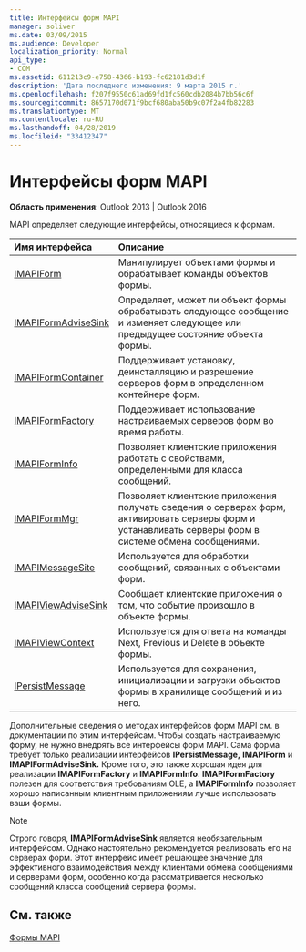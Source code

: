 ```yaml
---
title: Интерфейсы форм MAPI
manager: soliver
ms.date: 03/09/2015
ms.audience: Developer
localization_priority: Normal
api_type:
- COM
ms.assetid: 611213c9-e758-4366-b193-fc62181d3d1f
description: 'Дата последнего изменения: 9 марта 2015 г.'
ms.openlocfilehash: f207f9550c61ad69fd1fc560cdb2084b7bb56c6f
ms.sourcegitcommit: 8657170d071f9bcf680aba50b9c07f2a4fb82283
ms.translationtype: MT
ms.contentlocale: ru-RU
ms.lasthandoff: 04/28/2019
ms.locfileid: "33412347"
---
```

# <a name="mapi-form-interfaces"></a>Интерфейсы форм MAPI

  
  
**Область применения**: Outlook 2013 | Outlook 2016 
  
MAPI определяет следующие интерфейсы, относящиеся к формам.
  
|**Имя интерфейса**|**Описание**|
|:-----|:-----|
|[IMAPIForm](imapiformiunknown.md) <br/> |Манипулирует объектами формы и обрабатывает команды объектов формы.  <br/> |
|[IMAPIFormAdviseSink](imapiformadvisesinkiunknown.md) <br/> |Определяет, может ли объект формы обрабатывать следующее сообщение и изменяет следующее или предыдущее состояние объекта формы.  <br/> |
|[IMAPIFormContainer](imapiformcontaineriunknown.md) <br/> |Поддерживает установку, деинсталляцию и разрешение серверов форм в определенном контейнере форм.  <br/> |
|[IMAPIFormFactory](imapiformfactoryiunknown.md) <br/> |Поддерживает использование настраиваемых серверов форм во время работы.  <br/> |
|[IMAPIFormInfo](imapiforminfoimapiprop.md) <br/> |Позволяет клиентские приложения работать с свойствами, определенными для класса сообщений.  <br/> |
|[IMAPIFormMgr](imapiformmgriunknown.md) <br/> |Позволяет клиентские приложения получать сведения о серверах форм, активировать серверы форм и устанавливать серверы форм в системе обмена сообщениями.  <br/> |
|[IMAPIMessageSite](imapimessagesiteiunknown.md) <br/> |Используется для обработки сообщений, связанных с объектами форм.  <br/> |
|[IMAPIViewAdviseSink](imapiviewadvisesinkiunknown.md) <br/> |Сообщает клиентские приложения о том, что событие произошло в объекте формы.  <br/> |
|[IMAPIViewContext](imapiviewcontextiunknown.md) <br/> |Используется для ответа на команды Next, Previous и Delete в объекте формы.  <br/> |
|[IPersistMessage](ipersistmessageiunknown.md) <br/> |Используется для сохранения, инициализации и загрузки объектов формы в хранилище сообщений и из него.  <br/> |
   
Дополнительные сведения о методах интерфейсов форм MAPI см. в документации по этим интерфейсам. Чтобы создать настраиваемую форму, не нужно внедрять все интерфейсы форм MAPI. Сама форма требует только реализации интерфейсов **IPersistMessage,** **IMAPIForm** и **IMAPIFormAdviseSink.** Кроме того, это также хорошая идея для реализации **IMAPIFormFactory** и **IMAPIFormInfo**. **IMAPIFormFactory** полезен для соответствия требованиям OLE, а **IMAPIFormInfo** позволяет хорошо написанным клиентным приложениям лучше использовать ваши формы. 
  
> [!NOTE]
> Строго говоря, **IMAPIFormAdviseSink** является необязательным интерфейсом. Однако настоятельно рекомендуется реализовать его на серверах форм. Этот интерфейс имеет решающее значение для эффективного взаимодействия между клиентами обмена сообщениями и серверами форм, особенно когда рассматривается несколько сообщений класса сообщений сервера формы. 
  
## <a name="see-also"></a>См. также



[Формы MAPI](mapi-forms.md)


